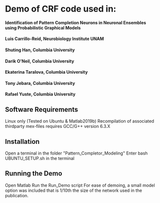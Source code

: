 # Demo of CRF code used in:

#### Identification of Pattern Completion Neurons in Neuronal Ensembles using Probabilistic Graphical Models
#### Luis Carrillo-Reid, Neurobiology Institute UNAM
#### Shuting Han, Columbia University
#### Darik O'Neil, Columbia University
#### Ekaterina Taralova, Columbia University
#### Tony Jebara, Columbia University
#### Rafael Yuste, Columbia University

## Software Requirements
Linux only (Tested on Ubuntu & Matlab2019b)
Recompilation of associated thirdparty mex-files requires GCC/G++ version 6.3.X

## Installation
Open a terminal in the folder "Pattern_Completor_Modeling"
Enter bash UBUNTU_SETUP.sh in the terminal

## Running the Demo
Open Matlab
Run the Run_Demo script
For ease of demoing, a small model option was included that is 1/10th the size of the network used in the publication.
